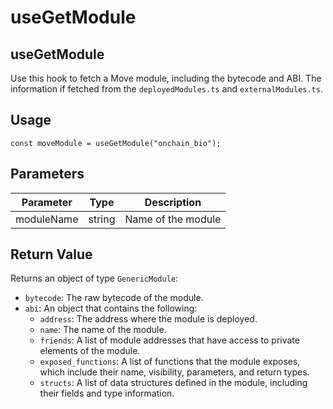# useGetModule

## useGetModule

Use this hook to fetch a Move module, including the bytecode and ABI. The information if fetched from the `deployedModules.ts` and `externalModules.ts`.

## Usage
``` tsx
const moveModule = useGetModule("onchain_bio");
```

## Parameters
| Parameter  | Type   | Description        |
| ---------- | ------ | ------------------ |
| moduleName | string | Name of the module |

## Return Value
Returns an object of type `GenericModule`:

* `bytecode`: The raw bytecode of the module.
* `abi`: An object that contains the following:
  * `address`: The address where the module is deployed.
  * `name`: The name of the module.
  * `friends`: A list of module addresses that have access to private elements of the module.
  * `exposed_functions`: A list of functions that the module exposes, which include their name, visibility, parameters, and return types.
  * `structs`: A list of data structures defined in the module, including their fields and type information.